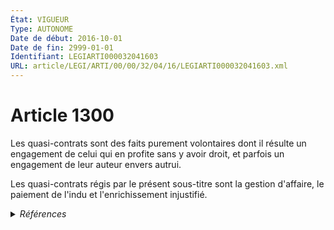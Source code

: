 ```yaml
---
État: VIGUEUR
Type: AUTONOME
Date de début: 2016-10-01
Date de fin: 2999-01-01
Identifiant: LEGIARTI000032041603
URL: article/LEGI/ARTI/00/00/32/04/16/LEGIARTI000032041603.xml
---
```


<h1>Article 1300</h1>

Les quasi-contrats sont des faits purement volontaires dont il résulte un
engagement de celui qui en profite sans y avoir droit, et parfois un engagement
de leur auteur envers autrui.<br />

Les quasi-contrats régis par le présent sous-titre sont la gestion d'affaire, le
paiement de l'indu et l'enrichissement injustifié.


<details>
  <summary><em>Références</em></summary>

  <h2>Articles faisant référence à l'article</h2>
  
  <ul>
    <li>
      <a href="https://legal.tricoteuses.fr//redirection/LEGIARTI000032006591?vers=git&vers=legifrance">Ordonnance n° 2016-131 du 10 février 2016 portant réforme du droit des contrats, du régime général et de la preuve des obligations - article 2 ENTIEREMENT_MODIF</a> MODIFIE source
    </li>
  </ul>
  
  <h2>Références faites par l'article</h2>
  
  <ul>
    <li>
      2016-02-10 MODIFIE cible <a href="https://legal.tricoteuses.fr//redirection/LEGIARTI000032006591?vers=git&vers=legifrance">Ordonnance n° 2016-131 du 10 février 2016 portant réforme du droit des contrats, du régime général et de la preuve des obligations - article 2 ENTIEREMENT_MODIF</a>
    </li>
    <li>
      2999-01-01 CONCORDANCE source <a href="https://legal.tricoteuses.fr//redirection/LEGIARTI000006438707?vers=git&vers=legifrance">Code civil - article 1371 AUTONOME MODIFIE, en vigueur du 1804-03-21 au 2016-10-01</a>
    </li>
    <li>
      2999-01-01 CITATION cible <a href="https://legal.tricoteuses.fr//redirection/LEGIARTI000022963398?vers=git&vers=legifrance">Code monétaire et financier - article L213-1 A AUTONOME MODIFIE, en vigueur du 2010-10-24 au 2016-10-01</a>
    </li>
    <li>
      2999-01-01 CITATION cible <a href="https://legal.tricoteuses.fr//redirection/LEGIARTI000022963308?vers=git&vers=legifrance">Code monétaire et financier - article L515-32-1 AUTONOME TRANSFERE, en vigueur du 2010-10-24 au 2014-01-01</a>
    </li>
    <li>
      CODIFICATION source Loi 1804-02-07
    </li>
  </ul>
</details>
